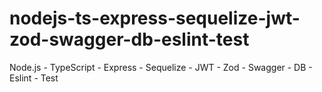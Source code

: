# nodejs-ts-express-sequelize-jwt-zod-swagger-db-eslint-test
Node.js - TypeScript - Express - Sequelize - JWT - Zod - Swagger - DB - Eslint - Test
